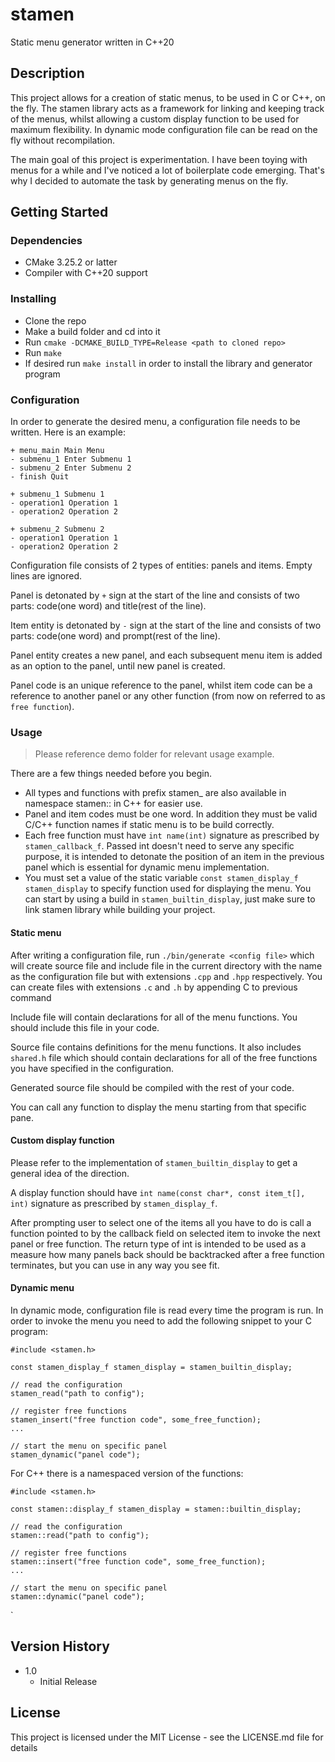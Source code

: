 # stamen

Static menu generator written in C++20


## Description

This project allows for a creation of static menus, to be used in C or C++, on
the fly. The stamen library acts as a framework for linking and keeping track
of the menus, whilst allowing a custom display function to be used for maximum
flexibility. In dynamic mode configuration file can be read on the fly without
recompilation.

The main goal of this project is experimentation. I have been toying with menus
for a while and I've noticed a lot of boilerplate code emerging.  That's why I
decided to automate the task by generating menus on the fly.


## Getting Started

### Dependencies

* CMake 3.25.2 or latter
* Compiler with C++20 support


### Installing

* Clone the repo
* Make a build folder and cd into it
* Run `cmake -DCMAKE_BUILD_TYPE=Release <path to cloned repo>`
* Run `make`
* If desired run `make install` in order to install the library and generator program


### Configuration

In order to generate the desired menu, a configuration file needs to be
written. Here is an example:
```
+ menu_main Main Menu
- submenu_1 Enter Submenu 1
- submenu_2 Enter Submenu 2
- finish Quit

+ submenu_1 Submenu 1
- operation1 Operation 1
- operation2 Operation 2

+ submenu_2 Submenu 2
- operation1 Operation 1
- operation2 Operation 2
```

Configuration file consists of 2 types of entities: panels and items. Empty
lines are ignored.

Panel is detonated by `+` sign at the start of the line and consists of two
parts: code(one word) and title(rest of the line).

Item entity is detonated by `-` sign at the start of the line and consists of
two parts: code(one word) and prompt(rest of the line).

Panel entity creates a new panel, and each subsequent menu item is added as an
option to the panel, until new panel is created.

Panel code is an unique reference to the panel, whilst item code can be a
reference to another panel or any other function (from now on referred to as
`free function`).


### Usage

> Please reference demo folder for relevant usage example.

There are a few things needed before you begin.

* All types and functions with prefix stamen_ are also available in namespace
stamen:: in C++ for easier use.
* Panel and item codes must be one word. In addition they must be valid C/C++
function names if static menu is to be build correctly.
* Each free function must have `int name(int)` signature as prescribed by
`stamen_callback_f`. Passed int doesn't need to serve any specific purpose,
it is intended to detonate the position of an item in the previous panel
which is essential for dynamic menu implementation.
* You must set a value of the static variable `const stamen_display_f
stamen_display` to specify function used for displaying the menu. You can start
by using a build in `stamen_builtin_display`, just make sure to link stamen
library while building your project.


#### Static menu

After writing a configuration file, run `./bin/generate <config file>` which
will create source file and include file in the current directory with the name
as the configuration file but with extensions `.cpp` and `.hpp` respectively.
You can create  files with extensions `.c` and `.h` by appending C to previous
command

Include file will contain declarations for all of the menu functions. You
should include this file in your code.

Source file contains definitions for the menu functions. It also includes
`shared.h` file which should contain declarations for all of the free functions
you have specified in the configuration.

Generated source file should be compiled with the rest of your code.

You can call any function to display the menu starting from that specific pane.


#### Custom display function

Please refer to the implementation of `stamen_builtin_display` to get a general
idea of the direction.

A display function should have `int name(const char*, const item_t[], int)`
signature as prescribed by `stamen_display_f`.

After prompting user to select one of the items all you have to do is call a
function pointed to by the callback field on selected item to invoke the next
panel or free function. The return type of int is intended to be used as a
measure how many panels back should be backtracked after a free function
terminates, but you can use in any way you see fit.


#### Dynamic menu

In dynamic mode, configuration file is read every time the program is run. In
order to invoke the menu you need to add the following snippet to your C
program:

```
#include <stamen.h>

const stamen_display_f stamen_display = stamen_builtin_display;

// read the configuration
stamen_read("path to config");

// register free functions
stamen_insert("free function code", some_free_function);
...

// start the menu on specific panel
stamen_dynamic("panel code");
```

For C++ there is a namespaced version of the functions:
```
#include <stamen.h>

const stamen::display_f stamen_display = stamen::builtin_display;

// read the configuration
stamen::read("path to config");

// register free functions
stamen::insert("free function code", some_free_function);
...

// start the menu on specific panel
stamen::dynamic("panel code");
```

`

## Version History

* 1.0
    * Initial Release


## License

This project is licensed under the MIT License - see the LICENSE.md file for details

